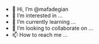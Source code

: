- 👋 Hi, I’m @mafadegian
- 👀 I’m interested in ...
- 🌱 I’m currently learning ...
- 💞️ I’m looking to collaborate on ...
- 📫 How to reach me ...

<!---
mafadegian/mafadegian is a ✨ special ✨ repository because its `README.md` (this file) appears on your GitHub profile.
You can click the Preview link to take a look at your changes.
--->
